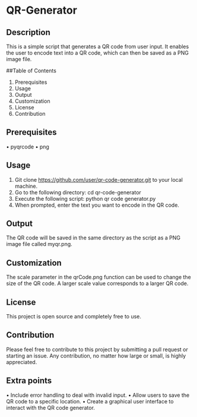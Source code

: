 # QR-Generator

## Description
This is a simple script that generates a QR code from user input. It enables the user to encode text into a QR code, which can then be saved as a PNG image file.

##Table of Contents
1.	Prerequisites
2.	Usage
3.	Output
4.	Customization
5.	License
6.	Contribution

## Prerequisites
•	pyqrcode
•	png

## Usage
1. Git clone https://github.com/user/qr-code-generator.git to your local machine.
2. Go to the following directory: cd qr-code-generator
3. Execute the following script: python qr code generator.py
4. When prompted, enter the text you want to encode in the QR code.

## Output
The QR code will be saved in the same directory as the script as a PNG image file called myqr.png.

## Customization
The scale parameter in the qrCode.png function can be used to change the size of the QR code. A larger scale value corresponds to a larger QR code.

## License
This project is open source and completely free to use.

## Contribution
Please feel free to contribute to this project by submitting a pull request or starting an issue. Any contribution, no matter how large or small, is highly appreciated.

## Extra points
• Include error handling to deal with invalid input.
• Allow users to save the QR code to a specific location.
• Create a graphical user interface to interact with the QR code generator.
